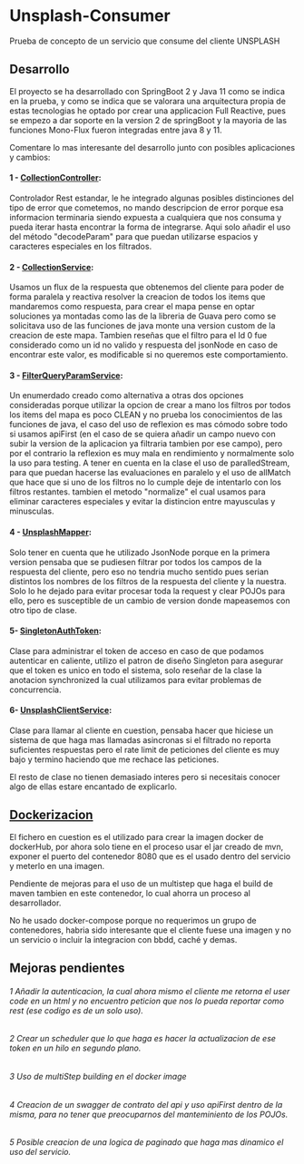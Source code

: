 # Unsplash-Consumer
Prueba de concepto de un servicio que consume del cliente UNSPLASH

## Desarrollo
El proyecto se ha desarrollado con SpringBoot 2 y Java 11 como se indica en la prueba, y como se indica que se valorara una arquitectura propia de estas tecnologias he optado por crear una applicacion Full Reactive, pues se empezo a dar soporte en la version 2 de springBoot y la mayoria de las funciones Mono-Flux fueron integradas entre java 8 y 11.

Comentare lo mas interesante del desarrollo junto con posibles aplicaciones y cambios:
#### 1 - [CollectionController](https://github.com/manueljgq93/Unsplash-Consumer/blob/main/src/main/java/com/gamero/unsplashconsumer/controller/CollectionController.java): 
Controlador Rest estandar, le he integrado algunas posibles distinciones del tipo de error que cometemos, no mando descripcion de error porque esa informacion terminaria siendo expuesta a cualquiera que nos consuma y pueda iterar hasta encontrar la forma de integrarse.
Aqui solo añadir el uso del método "decodeParam" para que puedan utilizarse espacios y caracteres especiales en los filtrados.
#### 2 - [CollectionService](https://github.com/manueljgq93/Unsplash-Consumer/blob/main/src/main/java/com/gamero/unsplashconsumer/service/CollectionService.java):
Usamos un flux de la respuesta que obtenemos del cliente para poder de forma paralela y reactiva resolver la creacion de todos los items que mandaremos como respuesta, para crear el mapa pense en optar soluciones ya montadas como las de la libreria de Guava pero como se solicitava uso de las funciones de java monte una version custom de la creacion de este mapa.
Tambien reseñas que el filtro para el Id 0 fue considerado como un id no valido y respuesta del jsonNode en caso de encontrar este valor, es modificable si no queremos este comportamiento.
#### 3 - [FilterQueryParamService](https://github.com/manueljgq93/Unsplash-Consumer/blob/main/src/main/java/com/gamero/unsplashconsumer/service/FilterQueryParamService.java):
Un enumerdado creado como alternativa a otras dos opciones consideradas porque utilizar la opcion de crear a mano los filtros por todos los items del mapa es poco CLEAN y no prueba los conocimientos de las funciones de java, el caso del uso de reflexion es mas cómodo sobre todo si usamos apiFirst (en el caso de se quiera añadir un campo nuevo con subir la version de la aplicacion ya filtraria tambien por ese campo), pero por el contrario la reflexion es muy mala en rendimiento y normalmente solo la uso para testing.
A tener en cuenta en la clase el uso de paralledStream, para que puedan hacerse las evaluaciones en paralelo y el uso de allMatch que hace que si uno de los filtros no lo cumple deje de intentarlo con los filtros restantes.
tambien el metodo "normalize" el cual usamos para eliminar caracteres especiales y evitar la distincion entre mayusculas y minusculas.
#### 4 - [UnsplashMapper](https://github.com/manueljgq93/Unsplash-Consumer/blob/main/src/main/java/com/gamero/unsplashconsumer/service/FilterQueryParamService.java):
Solo tener en cuenta que he utilizado JsonNode porque en la primera version pensaba que se pudiesen filtrar por todos los campos de la respuesta del cliente, pero eso no tendria mucho sentido pues serian distintos los nombres de los filtros de la respuesta del cliente y la nuestra. Solo lo he dejado para evitar procesar toda la request y clear POJOs para ello, pero es susceptible de un cambio de version donde mapeasemos con otro tipo de clase.
#### 5- [SingletonAuthToken](https://github.com/manueljgq93/Unsplash-Consumer/blob/main/src/main/java/com/gamero/unsplashconsumer/util/SingletonAuthToken.java): 
Clase para administrar el token de acceso en caso de que podamos autenticar en caliente, utilizo el patron de diseño Singleton para asegurar que el token es unico en todo el sistema, solo reseñar de la clase la anotacion synchronized la cual utilizamos para evitar problemas de concurrencia.
#### 6- [UnsplashClientService](https://github.com/manueljgq93/Unsplash-Consumer/blob/main/src/main/java/com/gamero/unsplashconsumer/client/UnsplashClientService.java):
Clase para llamar al cliente en cuestion, pensaba hacer que hiciese un sistema de que haga mas llamadas asincronas si el filtrado no reporta suficientes respuestas pero el rate limit de peticiones del cliente es muy bajo y termino haciendo que me rechace las peticiones.

El resto de clase no tienen demasiado interes pero si necesitais conocer algo de ellas estare encantado de explicarlo.

## [Dockerizacion](https://github.com/manueljgq93/Unsplash-Consumer/blob/main/Dockerfile)

El fichero en cuestion es el utilizado para crear la imagen docker de dockerHub, por ahora solo tiene en el proceso usar el jar creado de mvn, exponer el puerto del contenedor 8080 que es el usado dentro del servicio y meterlo en una imagen.

Pendiente de mejoras para el uso de un multistep que haga el build de maven tambien en este contenedor, lo cual ahorra un proceso al desarrollador.

No he usado docker-compose porque no requerimos un grupo de contenedores, habria sido interesante que el cliente fuese una imagen y no un servicio o incluir la integracion con bbdd, caché y demas.

## Mejoras pendientes
###### 1 Añadir la autenticacion, la cual ahora mismo el cliente me retorna el user code en un html y no encuentro peticion que nos lo pueda reportar como rest (ese codigo es de un solo uso).
###### 2 Crear un scheduler que lo que haga es hacer la actualizacion de ese token en un hilo en segundo plano.
###### 3 Uso de multiStep building en el docker image
###### 4 Creacion de un swagger de contrato del api y uso apiFirst dentro de la misma, para no tener que preocuparnos del manteminiento de los POJOs.
###### 5 Posible creacion de una logica de paginado que haga mas dinamico el uso del servicio.
